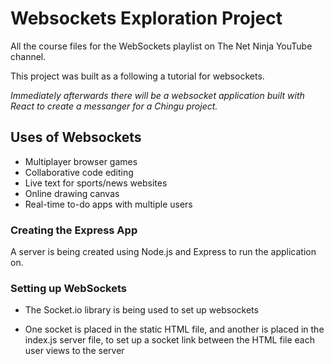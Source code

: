 # Websockets Exploration Project
All the course files for the WebSockets playlist on The Net Ninja YouTube channel.

This project was built as a following a tutorial  for websockets.

_Immediately afterwards there will be a websocket application built with React to create a messanger for a Chingu project._

## Uses of Websockets
- Multiplayer browser games
- Collaborative code editing
- Live text for sports/news websites
- Online drawing canvas
- Real-time to-do apps with multiple users

### Creating the Express App
A server is being created using Node.js and Express to run the application on.


### Setting up WebSockets
- The Socket.io library is being used to set up websockets

- One socket is placed in the static HTML file, and another is placed in the index.js server file, to set up a socket link between the HTML file each user views to the server